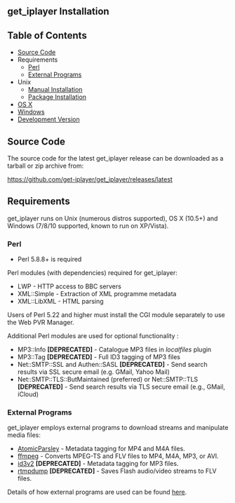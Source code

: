 ## get_iplayer Installation

## Table of Contents

- [Source Code](#source-code)
- Requirements
	- [Perl](#perl)
	- [External Programs](#external-programs)
- Unix
    - [Manual Installation](/wiki/unix)
    - [Package Installation](/wiki/unixpkg)
- [OS X](/wiki/osx)
- [Windows](/wiki/windows)
- [Development Version](/wiki/gipdev)


<a name="source-code"></a>
## Source Code

The source code for the latest get_iplayer release can be downloaded as a tarball or zip archive from:

<https://github.com/get-iplayer/get_iplayer/releases/latest>

<a name="requirements"></a>
## Requirements

get_iplayer runs on Unix (numerous distros supported), OS X (10.5+) and Windows (7/8/10 supported, known to run on XP/Vista).

<a name="perl"></a>
### Perl

* Perl 5.8.8+ is required

Perl modules (with dependencies) required for get_iplayer:

* LWP - HTTP access to BBC servers
* XML::Simple - Extraction of XML programme metadata
* XML::LibXML - HTML parsing

Users of Perl 5.22 and higher must install the CGI module separately to use the Web PVR Manager.

Additional Perl modules are used for optional functionality :

* MP3::Info **[DEPRECATED]** - Catalogue MP3 files in *localfiles* plugin
* MP3::Tag **[DEPRECATED]** - Full ID3 tagging of MP3 files
* Net::SMTP::SSL and Authen::SASL **[DEPRECATED]** - Send search results via SSL secure email (e.g. GMail, Yahoo Mail)
* Net::SMTP::TLS::ButMaintained (preferred) or Net::SMTP::TLS **[DEPRECATED]** - Send search results via TLS secure email (e.g., GMail, iCloud)

<a name="external-programs"></a>
### External Programs

get_iplayer employs external programs to download streams and manipulate media files:

- [AtomicParsley](http://atomicparsley.sourceforge.net) - Metadata tagging for MP4 and M4A files.
- [ffmpeg](http://ffmpeg.org) - Converts MPEG-TS and FLV files to MP4, M4A, MP3, or AVI.
- [id3v2](http://id3v2.sourceforge.net) **[DEPRECATED]** - Metadata tagging for MP3 files.
- [rtmpdump](http://rtmpdump.mplayerhq.hu/) **[DEPRECATED]** - Saves Flash audio/video streams to FLV files.

Details of how external programs are used can be found [here](/wiki/modes#external-programs).
